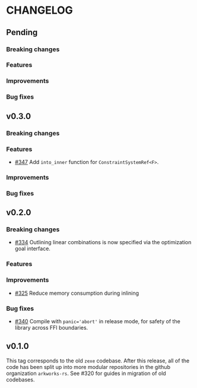 # CHANGELOG

## Pending

### Breaking changes

### Features

### Improvements

### Bug fixes

## v0.3.0

### Breaking changes

### Features
- [\#347](https://github.com/arkworks-rs/snark/pull/347) Add `into_inner` function for `ConstraintSystemRef<F>`.

### Improvements

### Bug fixes

## v0.2.0

### Breaking changes
- [\#334](https://github.com/arkworks-rs/snark/pull/334) Outlining linear combinations is now specified via the optimization goal interface.

### Features

### Improvements
- [\#325](https://github.com/arkworks-rs/snark/pull/325) Reduce memory consumption during inlining

### Bug fixes
- [\#340](https://github.com/arkworks-rs/snark/pull/340) Compile with `panic='abort'` in release mode, for safety of the library across FFI boundaries.

## v0.1.0

This tag corresponds to the old `zexe` codebase.
After this release, all of the code has been split up into
more modular repositories in the github organization `arkworks-rs`.
See #320 for guides in migration of old codebases.
